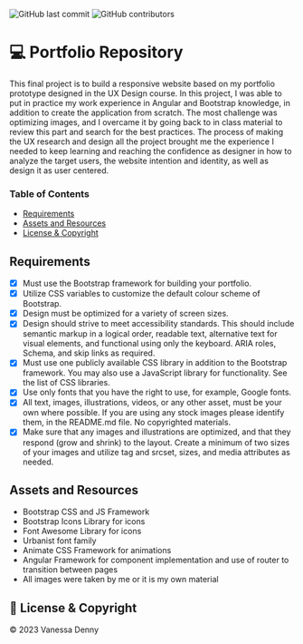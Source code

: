 ![GitHub last commit](https://img.shields.io/github/last-commit/vanessaidenny/portfolio?color=blueviolet&style=plastic)
![GitHub contributors](https://img.shields.io/github/contributors/vanessaidenny/portfolio?color=brightgreen&style=plastic)

# 💻 Portfolio Repository

This final project is to build a responsive website based on my portfolio prototype designed in the UX Design course.
In this project, I was able to put in practice my work experience in Angular and Bootstrap knowledge, in addition to create the application from scratch. The most challenge was optimizing images, and I overcame it by going back to in class material to review this part and search for the best practices.
The process of making the UX research and design all the project brought me the experience I needed to keep learning and reaching the confidence as designer in how to analyze the target users, the website intention and identity, as well as design it as user centered.

### Table of Contents

- [Requirements](#requirements)
- [Assets and Resources](#resources)
- [License & Copyright](#license-&-copyright)

## Requirements

<a name="requirements"></a>

- [x] Must use the Bootstrap framework for building your portfolio.
- [x] Utilize CSS variables to customize the default colour scheme of Bootstrap.
- [x] Design must be optimized for a variety of screen sizes.
- [x] Design should strive to meet accessibility standards. This should include semantic markup in a logical order, readable text, alternative text for visual elements, and functional using only the keyboard. ARIA roles, Schema, and skip links as required.
- [x] Must use one publicly available CSS library in addition to the Bootstrap framework. You may also use a JavaScript library for functionality. See the list of CSS libraries.
- [x] Use only fonts that you have the right to use, for example, Google fonts.
- [x] All text, images, illustrations, videos, or any other asset, must be your own where possible. If you are using any stock images please identify them, in the README.md file. No copyrighted materials.
- [x] Make sure that any images and illustrations are optimized, and that they respond (grow and shrink) to the layout. Create a minimum of two sizes of your images and utilize <picture> tag and srcset, sizes, and media attributes as needed.

## Assets and Resources

<a name="resources"></a>

- Bootstrap CSS and JS Framework
- Bootstrap Icons Library for icons
- Font Awesome Library for icons
- Urbanist font family
- Animate CSS Framework for animations
- Angular Framework for component implementation and use of router to transition between pages
- All images were taken by me or it is my own material

## 📌 License & Copyright

<a name="license-&-copyright"></a>

&copy; 2023 Vanessa Denny
